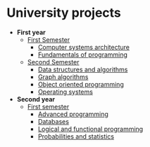 
# University projects

- **First year**
    - [First Semester]()
        - [Computer systems architecture]()
        - [Fundamentals of programming]()
    - [Second Semester]()
        - [Data structures and algorithms]()
        - [Graph algorithms]()
        - [Object oriented programming]()
        - [Operating systems]()
- **Second year**
    - [First semester]()
        - [Advanced programming]()
        - [Databases]()
        - [Logical and functional programming]()
        - [Probabilities and statistics]()